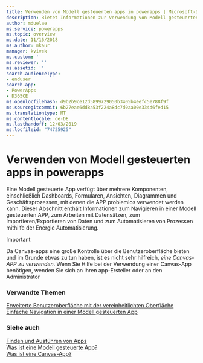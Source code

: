```yaml
---
title: Verwenden von Modell gesteuerten apps in powerapps | Microsoft-Dokumentation
description: Bietet Informationen zur Verwendung von Modell gesteuerten apps in powerapps.
author: mduelae
ms.service: powerapps
ms.topic: overview
ms.date: 11/16/2018
ms.author: mkaur
manager: kvivek
ms.custom: ''
ms.reviewer: ''
ms.assetid: ''
search.audienceType:
- enduser
search.app:
- PowerApps
- D365CE
ms.openlocfilehash: d9b2b9ce12d5899729050b3405b4eefc5e788f9f
ms.sourcegitcommit: 6b27eae6dd8a53f224a8dc7d0aa00e334d6fed15
ms.translationtype: MT
ms.contentlocale: de-DE
ms.lasthandoff: 12/03/2019
ms.locfileid: "74725925"
---
```

# <a name="use-model-driven-apps-in-power-apps"></a>Verwenden von Modell gesteuerten apps in powerapps

Eine Modell gesteuerte App verfügt über mehrere Komponenten, einschließlich Dashboards, Formularen, Ansichten, Diagrammen und Geschäftsprozessen, mit denen die APP problemlos verwendet werden kann. Dieser Abschnitt enthält Informationen zum Navigieren in einer Modell gesteuerten APP, zum Arbeiten mit Datensätzen, zum Importieren/Exportieren von Daten und zum Automatisieren von Prozessen mithilfe der Energie Automatisierung. 

> [!IMPORTANT]
> Da Canvas-apps eine große Kontrolle über die Benutzeroberfläche bieten und im Grunde etwas zu tun haben, ist es nicht sehr hilfreich, *eine Canvas-APP zu verwenden*. Wenn Sie Hilfe bei der Verwendung einer Canvas-App benötigen, wenden Sie sich an Ihren app-Ersteller oder an den Administrator

### <a name="related-topics"></a>Verwandte Themen

[Erweiterte Benutzeroberfläche mit der vereinheitlichten Oberfläche](unified-interface.md)<br/>
[Einfache Navigation in einer Modell gesteuerten App](navigation.md)

### <a name="see-also"></a>Siehe auch

[Finden und Ausführen von Apps](index.md)<br/>
[Was ist eine Modell gesteuerte App?](/powerapps/maker/model-driven-apps/model-driven-app-overview)<br/>
[Was ist eine Canvas-App?](/powerapps/maker/canvas-apps/getting-started)

